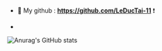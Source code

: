  

- 🤝 My github : **https://github.com/LeDucTai-11** ❗
- <p></p>
![Anurag's GitHub stats](https://github-readme-stats.vercel.app/api?username=LeDucTai-11&hide=contribs,prs)
